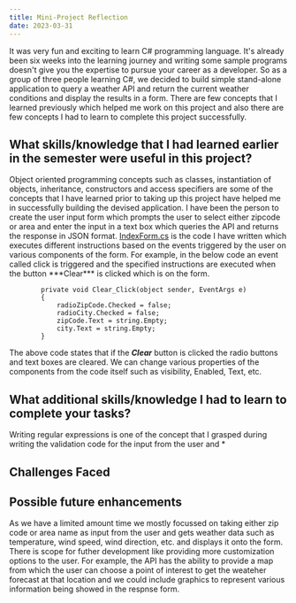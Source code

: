 ```yaml
---
title: Mini-Project Reflection
date: 2023-03-31
---
```


It was very fun and exciting to learn C# programming language. It's already been six weeks into the learning journey and writing some sample programs doesn't give you the expertise to pursue your career as a developer. So as a group of three people learning C#, we decided to build simple stand-alone application to query a weather API and return the current weather conditions and display the results in a form. There are few concepts that I learned previously which helped me work on this project and also there are few concepts I had to learn to complete this project successfully.

<h2>What skills/knowledge that I had learned earlier in the semester were useful in this project?</h2>
Object oriented programming concepts such as classes, instantiation of objects, inheritance, constructors and access specifiers are some of the concepts that I have learned prior to taking up this project have helped me in successfully building the devised application. I have been the person to create the user input form which prompts the user to select either zipcode or area and enter the input in a text box which queries the API and returns the response in JSON format. <a href="https://github.com/sreenivas98/Learning_Journey/blob/main/CodePractice/MiniProject/IndexForm.cs">IndexForm.cs</a> is the code I have written which executes different instructions based on the events triggered by the user on various components of the form. For example, in the below code an event called click is triggered and the specified instructions are executed when the button ***Clear*** is clicked which is on the form.

```
        private void Clear_Click(object sender, EventArgs e)
        {
            radioZipCode.Checked = false;
            radioCity.Checked = false;
            zipCode.Text = string.Empty;
            city.Text = string.Empty;
        }
```

The above code states that if the ***Clear*** button is clicked the radio buttons and text boxes are cleared. We can change various properties of the components from the code itself such as visibility, Enabled, Text, etc. 

<h2>What additional skills/knowledge I had to learn to complete your tasks?</h2>
Writing regular expressions is one of the concept that I grasped during writing the validation code for the input from the user and *

<h2>Challenges Faced</h2>


<h2>Possible future enhancements</h2>
As we have a limited amount time we mostly focussed on taking either zip code or area name as input from the user and gets weather data such as temperature, wind speed, wind direction, etc. and displays it onto the form. There is scope for futher development like providing more customization options to the user. For example, the API has the ability to provide a map from which the user can choose a point of interest to get the weateher forecast at that location and we could include graphics to represent various information being showed in the respnse form.


